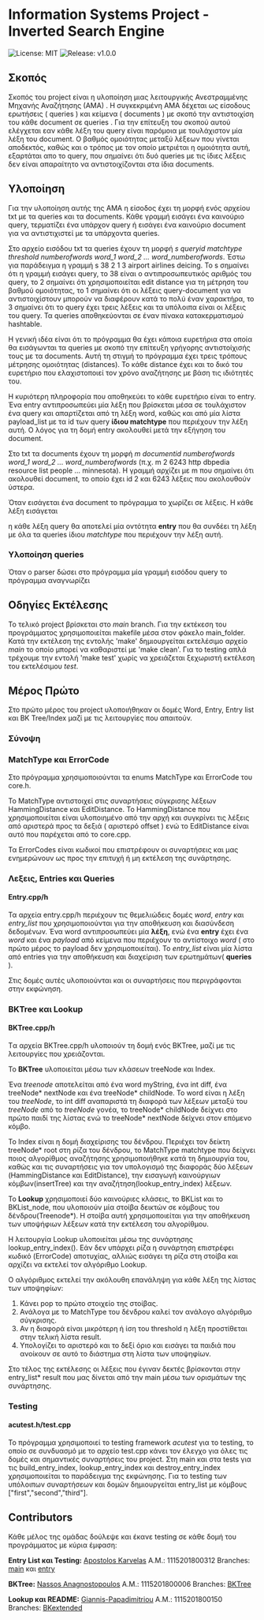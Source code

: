 
# Information Systems Project - Inverted Search Engine
![License: MIT](https://img.shields.io/badge/License-MIT-blue.svg)
![Release: v1.0.0](https://img.shields.io/github/v/release/nassosanagn/Vaccine-Monitor-App?include_prereleases)


## Σκοπός

Σκοπός του project είναι η υλοποίηση μιας λειτουργικής Ανεστραμμένης Μηχανής Αναζήτησης (ΑΜΑ) . Η συγκεκριμένη ΑΜΑ δέχεται ως είσοδους ερωτήσεις ( queries ) και κείμενα ( documents ) με σκοπό την αντιστοιχίση του κάθε document σε queries . Για την επίτευξη του σκοπού αυτού ελέγχεται εαν κάθε λέξη του query είναι παρόμοια με τουλάχιστον μία λέξη του document. Ο βαθμός ομοιότητας μεταξύ λέξεων που γίνεται αποδεκτός, καθώς και ο τρόπος με τον οποίο μετριέται η ομοιότητα αυτή, εξαρτάται απο το query, που σημαίνει ότι δυό queries με τις ίδιες λέξεις δεν είναι απαραίτητο να αντιστοιχίζονται στα ίδια documents.

## Υλοποίηση

Για την υλοποίηση αυτής της ΑΜΑ η είσοδος έχει τη μορφή ενός αρχείου txt με τα queries και τα documents. Κάθε γραμμή εισάγει ένα καινούριο query, τερματίζει ένα υπάρχον query ή εισάγει ένα καινούριο document για να αντιστιχιστεί με τα υπάρχοντα queries. 

Στο αρχείο εισόδου txt τα queries έχουν τη μορφή *s queryid matchtype threshold numberofwords word_1 word_2 ... word_numberofwords*. Έστω για παράδειγμα η γραμμή s 38 2 1 3 airport airlines deicing. Το s σημαίνει ότι η γραμμή εισάγει query, το 38 είναι ο αντιπροσωπευτικός αριθμός του query, το 2 σημαίνει ότι χρησιμοποιείται edit distance για τη μέτρηση του βαθμού ομοιότητας, το 1 σημαίνει ότι οι λέξεις query-document για να αντιστοιχίστουν μπορούν να διαφέρουν κατά το πολύ έναν χαρακτήρα, το 3 σημαίνει ότι το query έχει τρεις λέξεις και τα υπόλοιπα είναι οι λέξεις του query. Τα queries αποθηκεύονται σε έναν πίνακα κατακερματισμού hashtable.

Η γενική ιδέα είναι ότι το πρόγραμμα θα έχει κάποια ευρετήρια στα οποία θα εισάγωνται τα queries με σκοπό την επίτευξη γρήγορης αντιστοίχισής τους με τα documents. Αυτή τη στιγμή το πρόγραμμα έχει τρεις τρόπους μέτρησης ομοιότητας (distances). Το κάθε distance έχει και το δικό του ευρετήριο που ελαχιστοποιεί τον χρόνο αναζήτησης με βάση τις ιδιότητές του. 

Η κυριότερη πληροφορία που αποθηκεύει το κάθε ευρετήριο είναι το entry. Ένα entry αντιπροσωπεύει μία λέξη που βρίσκεται μέσα σε τουλάχιστον ένα query και απαρτίζεται από τη λέξη word, καθώς και από μία λίστα payload_list με τα id των query **ίδιου matchtype** που περιέχουν την λέξη αυτή. Ο λόγος για τη δομή entry ακολουθεί μετά την εξήγηση του document.

Στο txt τα documents έχουν τη μορφή *m documentid numberofwords word_1 word_2 ... word_numberofwords* (π.χ. m 2 6243 http dbpedia resource list people ... minnesota). Η γραμμή αρχίζει με m που σημαίνει ότι ακολουθεί document, το οποίο έχει id 2 και 6243 λέξεις που ακολουθούν ύστερα.

Όταν εισάγεται ένα document το πρόγραμμα το χωρίζει σε λέξεις. Η κάθε λέξη εισάγεται

η κάθε λέξη query θα αποτελεί μία οντότητα **entry** που θα συνδέει τη λέξη με όλα τα queries ίδιου *matchtype* που περιέχουν την λέξη αυτή.  

### Υλοποίηση queries


Όταν ο parser δώσει στο πρόγραμμα μία γραμμή εισόδου query το πρόγραμμα αναγνωρίζει 

## Οδηγίες Εκτέλεσης

Το τελικό project βρίσκεται στο *main* branch. Για την εκτέκεση του προγράμματος χρησιμοποιείται makefile μέσα στον φάκελο main_folder. Κατά την εκτέλεση της εντολής 'make' δημιουργείται εκτελέσιμο αρχείο *main* το οποίο μπορεί να καθαριστεί με 'make clean'. Για το testing απλά τρέχουμε την εντολή 'make test' χωρίς να χρειάζεται ξεχωριστή εκτέλεση του εκτελέσιμου *test*.

## Μέρος Πρώτο

Στο πρώτο μέρος του project υλοποιήθηκαν οι δομές Word, Entry, Entry list και BK Tree/Index μαζί με τις λειτουργίες που απαιτούν.

### Σύνοψη

### MatchType και ErrorCode

Στο πρόγραμμα χρησιμοποιούνται τα enums MatchType και ErrorCode του core.h. 

To MatchType αντιστοιχεί στις συναρτήσεις σύγκρισης λέξεων HammingDistance και EditDistance. Το HammingDistance που χρησιμοποιείται είναι υλοποιημένο από την αρχή και συγκρίνει τις λέξεις από αριστερά προς τα δεξιά ( αριστερό offset ) ενώ το EditDistance είναι αυτό που παρέχεται από το core.cpp.

Τα ErrorCodes είναι κωδικοί που επιστρέφουν οι συναρτήσεις και μας ενημερώνουν ως προς την επιτυχή ή μη εκτέλεση της συνάρτησης. 

### Λεξεις, Entries και Queries

#### Entry.cpp/h

Τα αρχεία entry.cpp/h περιέχουν τις θεμελιώδεις δομές *word*, *entry* και *entry_list* που χρησιμοποιούνται για την αποθήκευση και διασύνδεση δεδομένων. Ένα word αντιπροσωπεύει μία **λέξη**, ενώ ένα **entry** έχει ένα *word* και ένα *payload* από κείμενα που περιέχουν το αντίστοιχο *word* ( στο πρώτο μέρος το payload δεν χρησιμοποιείται). Το *entry_list* είναι μία λίστα από entries για την αποθήκευση και διαχείριση των ερωτημάτων( **queries** ). 

Στις δομές αυτές υλοποιούνται και οι συναρτήσεις που περιγράφονται στην εκφώνηση.

### BKTree και Lookup

#### BKTree.cpp/h

Tα αρχεία BKTree.cpp/h υλοποιούν τη δομή ενός BKTree, μαζί με τις λειτουργίες που χρειάζονται. 

Το **BKTree** υλοποιείται μέσω των κλάσεων treeNode και Index. 

Ένα *treenode* αποτελείται από ένα word myString, ένα int diff, ένα treeNode* nextNode και ένα treeNode* childNode. Το word είναι η λέξη του *treeNode*, το int diff αναπαριστά τη διαφορά των λέξεων μεταξύ του *treeNode* από το *treeNode* γονέα, το treeNode* childNode δείχνει στο πρώτο παιδί της λίστας ενώ το treeNode* nextNode δείχνει στον επόμενο κόμβο. 

Το Index είναι η δομή διαχείρισης του δένδρου. Περιέχει τον δείκτη treeNode* root στη ρίζα του δένδρου, το MatchType matchtype που δείχνει ποιος αλγορίθμος αναζήτησης χρησιμοποιήθηκε κατά τη δημιουργία του, καθώς και τις συναρτήσεις για τον υπολογισμό της διαφοράς δύο λέξεων (HammingDistance και EditDistance), την εισαγωγή καινούργιων κόμβων(insertTree) και την αναζήτηση(lookup_entry_index) λέξεων.

Το **Lookup** χρησιμοποιεί δύο καινούριες κλάσεις, το BKList και το BKList_node, που υλοποιούν μία στοίβα δεικτών σε κόμβους του δένδρου(Treenode*). Η στοίβα αυτή χρησιμοποιείται για την αποθήκευση των υποψήφιων λέξεων κατά την εκτέλεση του αλγορίθμου.

Η λειτουργία Lookup υλοποιείται μέσω της συνάρτησης lookup_entry_index(). Εάν δεν υπάρχει ρίζα η συνάρτηση επιστρέφει κωδικό (ErrorCode) αποτυχίας, αλλιώς εισάγει τη ρίζα στη στοίβα και αρχίζει να εκτελεί τον αλγόριθμο Lookup. 

Ο αλγόριθμος εκτελεί την ακόλουθη επανάληψη για κάθε λέξη της λίστας των υποψηφίων: 

1. Κάνει pop το πρώτο στοιχείο της στοίβας.
2. Ανάλογα με το MatchType του δένδρου καλεί τον ανάλογο αλγόριθμο σύγκρισης.
3. Αν η διαφορά είναι μικρότερη ή ίση του threshold η λέξη προστίθεται στην τελική λίστα result.
4. Υπολογίζει το αριστερό και το δεξί όριο και εισάγει τα παιδιά που ανοίκουν σε αυτό το διάστημα στη λίστα των υποψηφίων. 

Στο τέλος της εκτέλεσης οι λέξεις που έγιναν δεκτές βρίσκονται στην entry_list* result που μας δίνεται από την main μέσω των ορισμάτων της συνάρτησης.

### Testing

#### acutest.h/test.cpp

Το πρόγραμμα χρησιμοποιεί το testing framework *acutest* για το testing, το οποίο σε συνδυασμό με το αρχείο test.cpp κάνει τον έλεγχο για όλες τις δομές και σημαντικές συναρτήσεις του project. Στη main και στα tests για τις build_entry_index, lookup_entry_index και destroy_entry_index χρησιμοποιείται το παράδειγμα της εκφώνησης. Για το testing των υπόλοιπων συναρτήσεων και δομών δημιουργείται entry_list με κόμβους ["first","second","third"].

## Contributors

Κάθε μέλος της ομάδας δούλεψε και έκανε testing σε κάθε δομή του προγράμματος με κύρια έμφαση:

**Entry List και Testing:** [Apostolos Karvelas](https://github.com/TollisK) A.M.: 1115201800312 Branches: [main](https://github.com/nassosanagn/Inverted-Search-Engine/tree/main) και [entry](https://github.com/nassosanagn/Inverted-Search-Engine/tree/entry)

**BKTree:** [Nassos Anagnostopoulos](https://github.com/nassosanagn) A.M.: 1115201800006 Branches: [BKTree](https://github.com/nassosanagn/Inverted-Search-Engine/tree/BKTree)

**Lookup και README:** [Giannis-Papadimitriou](https://github.com/Giannis-Papadimitriou) A.M.: 1115201800150 Branches: [BKextended](https://github.com/nassosanagn/Inverted-Search-Engine/tree/BKextended)


